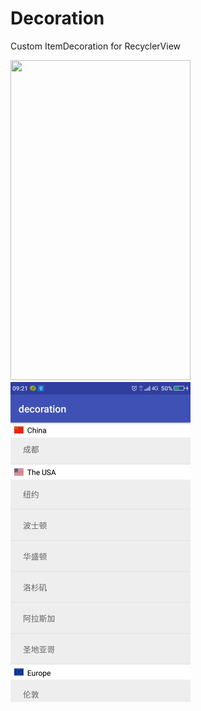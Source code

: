 # Decoration

Custom ItemDecoration for RecyclerView

<img width="288" height="512" src="img/1.gif"/>

<img width="288" height="512" src="img/screenshot-2.png"/>

